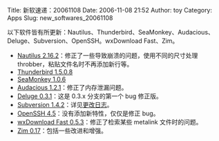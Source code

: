 Title: 新软速递：20061108
Date: 2006-11-08 21:52
Author: toy
Category: Apps
Slug: new_softwares_20061108

以下软件皆有所更新：Nautilus、Thunderbird、SeaMonkey、Audacious、Deluge、Subversion、OpenSSH。wxDownload
Fast、Zim。

-   [Nautilus
    2.16.2](http://ftp.acc.umu.se/pub/GNOME/sources/nautilus/2.16/)：修正了一些导致崩溃的问题，使用不同的尺寸处理
    throbber，粘贴文件名时不再添加新行等。
-   [Thunderbird 1.5.0.8](http://www.mozilla.com/en-US/thunderbird/)
-   [SeaMonkey
    1.0.6](ftp://ftp.mozilla.org/pub/mozilla.org/seamonkey/releases/1.0.6/)
-   [Audacious
    1.2.1](http://audacious-media-player.org)：修正了内存泄漏问题。
-   [Deluge 0.3.1](http://deluge.ath.cx)：这是 0.3.x 分支的第一个 bug
    修正版。
-   [Subversion
    1.4.2](http://subversion.tigris.org/project_packages.html)：详见[更改日志](http://svn.collab.net/repos/svn/tags/1.4.2/CHANGES)。
-   [OpenSSH 4.5](http://www.openssh.org)：没有添加新特性，仅仅是修正
    bug。
-   [wxDownload Fast
    0.5.3](http://dfast.sourceforge.net)：修正了检索某些 metalink
    文件时的问题。
-   [Zim
    0.17](http://zoidberg.student.utwente.nl/zim/downloads.shtml)：包括一些改进和增强。

